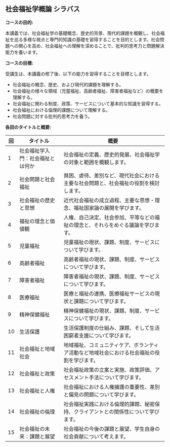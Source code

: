 ## 社会福祉学概論 シラバス

**コースの目的:**

本講義では、社会福祉学の基礎概念、歴史的背景、現代的課題を概観し、社会福祉を巡る多様な視点と専門的知識の基礎を習得することを目的とします。社会問題への関心を高め、社会福祉への理解を深めることで、批判的思考力と問題解決能力を養います。


**コースの目標:**

受講生は、本講義の修了後、以下の能力を習得することを目標とします。

* 社会福祉の概念、歴史、および現代的課題を理解する。
* 社会福祉の様々な領域（児童福祉、高齢者福祉、障害者福祉など）の概要を理解する。
* 社会福祉に関わる制度、政策、サービスについて基本的な知識を習得する。
* 社会福祉における倫理的課題について理解する。
* 社会問題に対する批判的思考力を養う。


**各回のタイトルと概要:**

| 回 | タイトル | 概要 |
|---|---|---|
| 1 | 社会福祉学入門：社会福祉とは何か | 社会福祉の定義、歴史的発展、社会福祉学の対象と範囲を概観します。 |
| 2 | 社会問題と社会福祉 | 貧困、虐待、差別など、現代社会における主要な社会問題と、社会福祉の役割を検討します。 |
| 3 | 社会福祉の歴史と思想 | 近代社会福祉の成立過程、主要な思想・理念、福祉国家論の展開を学びます。 |
| 4 | 福祉の理念と価値観 | 人権、自己決定、社会参加、平等などの福祉の理念と、それらをめぐる議論を学びます。 |
| 5 | 児童福祉 | 児童福祉の現状、課題、制度、サービスについて学びます。 |
| 6 | 高齢者福祉 | 高齢者福祉の現状、課題、制度、サービスについて学びます。  |
| 7 | 障害者福祉 | 障害者福祉の現状、課題、制度、サービスについて学びます。 |
| 8 | 医療福祉 | 医療と福祉の連携、医療福祉サービスの現状と課題について学びます。 |
| 9 | 精神保健福祉 | 精神保健福祉の現状、課題、制度、サービスについて学びます。 |
| 10 | 生活保護 | 生活保護制度の仕組み、課題、そして生活困窮者支援について学びます。 |
| 11 | 社会福祉と地域社会 | 地域福祉、コミュニティケア、ボランティア活動など地域社会における社会福祉の役割を学びます。 |
| 12 | 社会福祉と政策 | 社会福祉政策の立案と実施、政策評価、アセスメント手法について学びます。 |
| 13 | 社会福祉と人権 | 社会福祉における人権擁護の重要性、差別と偏見の問題について学びます。 |
| 14 | 社会福祉の倫理 | 社会福祉実践における倫理的課題、秘密保持、クライアントとの関係性について学びます。 |
| 15 | 社会福祉の未来：課題と展望 | 社会福祉の今後の課題と展望、学生自身の社会貢献について考えます。 |



